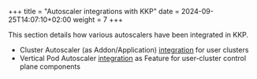 +++
title = "Autoscaler integrations with KKP"
date = 2024-09-25T14:07:10+02:00
weight = 7
+++

This section details how various autoscalers have been integrated in KKP.

* Cluster Autoscaler (as Addon/Application) [integration](./cluster-autoscaler/) for user clusters
* Vertical Pod Autoscaler [integration](./vertical-pod-autoscaler/) as Feature for user-cluster control plane components
